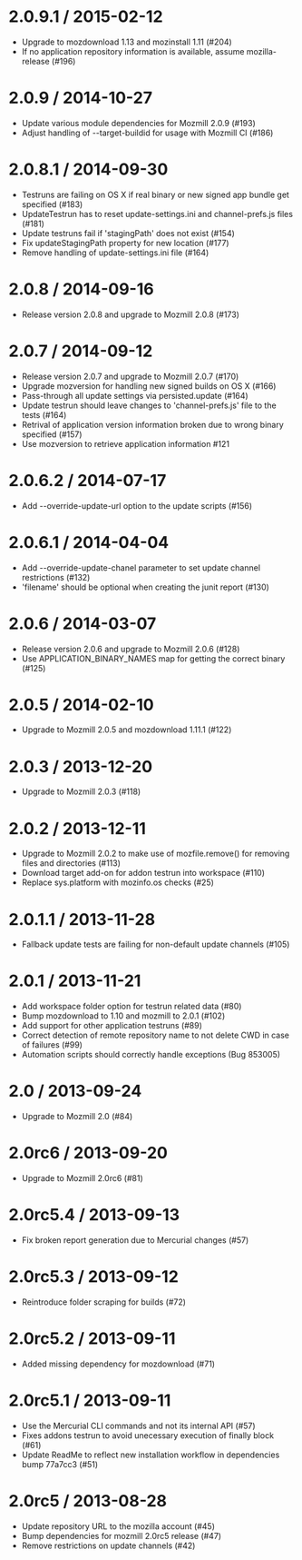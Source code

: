 2.0.9.1 / 2015-02-12
====================

 * Upgrade to mozdownload 1.13 and mozinstall 1.11 (#204)
 * If no application repository information is available, assume mozilla-release (#196)

2.0.9 / 2014-10-27
==================

 * Update various module dependencies for Mozmill 2.0.9 (#193)
 * Adjust handling of --target-buildid for usage with Mozmill CI (#186)

2.0.8.1 / 2014-09-30
====================

 * Testruns are failing on OS X if real binary or new signed app bundle get specified (#183)
 * UpdateTestrun has to reset update-settings.ini and channel-prefs.js files (#181)
 * Update testruns fail if 'stagingPath' does not exist (#154)
 * Fix updateStagingPath property for new location (#177)
 * Remove handling of update-settings.ini file (#164)

2.0.8 / 2014-09-16
==================

 * Release version 2.0.8 and upgrade to Mozmill 2.0.8 (#173)

2.0.7 / 2014-09-12
==================

 * Release version 2.0.7 and upgrade to Mozmill 2.0.7 (#170)
 * Upgrade mozversion for handling new signed builds on OS X (#166)
 * Pass-through all update settings via persisted.update (#164)
 * Update testrun should leave changes to 'channel-prefs.js' file to the tests (#164)
 * Retrival of application version information broken due to wrong binary specified (#157)
 * Use mozversion to retrieve application information #121

2.0.6.2 / 2014-07-17
====================

 * Add --override-update-url option to the update scripts (#156)

2.0.6.1 / 2014-04-04
====================

 * Add --override-update-chanel parameter to set update channel restrictions (#132)
 * 'filename' should be optional when creating the junit report (#130)

2.0.6 / 2014-03-07
==================

 * Release version 2.0.6 and upgrade to Mozmill 2.0.6 (#128)
 * Use APPLICATION_BINARY_NAMES map for getting the correct binary (#125)

2.0.5 / 2014-02-10
==================

  * Upgrade to Mozmill 2.0.5 and mozdownload 1.11.1 (#122)

2.0.3 / 2013-12-20
==================

  * Upgrade to Mozmill 2.0.3 (#118)

2.0.2 / 2013-12-11
==================

  * Upgrade to Mozmill 2.0.2 to make use of mozfile.remove() for removing files and directories (#113)
  * Download target add-on for addon testrun into workspace (#110)
  * Replace sys.platform with mozinfo.os checks (#25)

2.0.1.1 / 2013-11-28
====================

  * Fallback update tests are failing for non-default update channels (#105)

2.0.1 / 2013-11-21
==================

  * Add workspace folder option for testrun related data (#80)
  * Bump mozdownload to 1.10 and mozmill to 2.0.1 (#102)
  * Add support for other application testruns (#89)
  * Correct detection of remote repository name to not delete CWD in case of failures (#99)
  * Automation scripts should correctly handle exceptions (Bug 853005)

2.0 / 2013-09-24
================

  * Upgrade to Mozmill 2.0 (#84)

2.0rc6 / 2013-09-20
===================

  * Upgrade to Mozmill 2.0rc6 (#81)

2.0rc5.4 / 2013-09-13
=====================

  * Fix broken report generation due to Mercurial changes (#57)

2.0rc5.3 / 2013-09-12
=====================

  * Reintroduce folder scraping for builds (#72)

2.0rc5.2 / 2013-09-11
=====================

  * Added missing dependency for mozdownload (#71)

2.0rc5.1 / 2013-09-11
=====================

  * Use the Mercurial CLI commands and not its internal API (#57)
  * Fixes addons testrun to avoid unecessary execution of finally block (#61)
  * Update ReadMe to reflect new installation workflow in dependencies bump 77a7cc3 (#51)

2.0rc5 / 2013-08-28
===================

  * Update repository URL to the mozilla account (#45)
  * Bump dependencies for mozmill 2.0rc5 release (#47)
  * Remove restrictions on update channels (#42)
